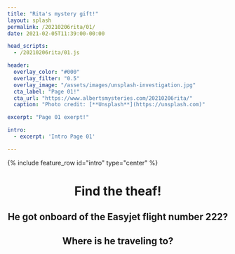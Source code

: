 ```yaml
---
title: "Rita's mystery gift!"
layout: splash
permalink: /20210206rita/01/
date: 2021-02-05T11:39:00-00:00

head_scripts:
  - /20210206rita/01.js

header:
  overlay_color: "#000"
  overlay_filter: "0.5"
  overlay_image: "/assets/images/unsplash-investigation.jpg"
  cta_label: "Page 01!"
  cta_url: "https://www.albertsmysteries.com/20210206rita/"
  caption: "Photo credit: [**Unsplash**](https://unsplash.com)"

excerpt: "Page 01 exerpt!"

intro: 
  - excerpt: 'Intro Page 01'

---
```


{% include feature_row id="intro" type="center" %}

<center>
  <h1>Find the theaf!</h1>
  <h2>He got onboard of the Easyjet flight number 222?</h2>
  <h2>Where is he traveling to?</h2>

  <div class="wrapper">
    <form class="form1" action="http://03.html">
      <!-- <div class="formtitle">Enter the password to proceed</div>

    <div class="input nobottomborder">
        <div class="inputtext">Password:</div>-->

        <div class="inputcontent">
          <input type="text" id="password" /><br />
    <input type="checkbox" onclick="myFunction()" />Show/Hide Password
        </div>
      </div>

      <div class="buttons">
        <input
          class="orangebutton"
          type="button"
          value="Login"
          onclick="checkPassword()"
        />
      </div>
    </form>
  </div>


</center>
